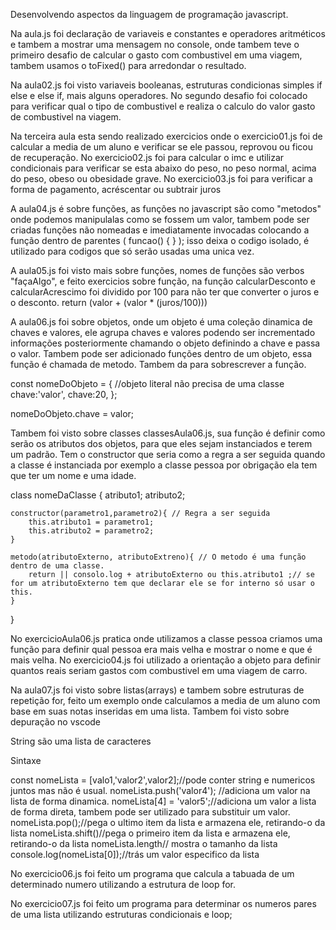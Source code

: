 Desenvolvendo aspectos da linguagem de programação javascript.

Na aula.js foi declaração de variaveis e constantes e operadores aritméticos e tambem a mostrar uma mensagem no console, onde tambem teve o primeiro desafio de calcular o gasto com combustivel em uma viagem, tambem usamos o toFixed() para arredondar o resultado. 

Na aula02.js foi visto  variaveis booleanas, estruturas condicionas simples if else e else if, mais alguns operadores. No segundo desafio foi colocado para verificar qual o tipo de combustivel e realiza o calculo do valor gasto de combustivel na viagem.

Na terceira aula esta sendo realizado exercicios onde o exercicio01.js foi de calcular a media de um aluno e verificar se ele passou, reprovou ou ficou de recuperação. No exercicio02.js foi para calcular o imc e utilizar condicionais para verificar se esta abaixo do peso, no peso normal, acima do peso, obeso ou obesidade grave. No exercicio03.js foi para verificar a forma de pagamento, acréscentar ou subtrair juros  

A aula04.js é sobre funções, as funções no javascript são como "metodos" onde podemos manipulalas como se fossem um valor, tambem pode ser criadas funções não nomeadas e imediatamente invocadas colocando a função dentro de parentes ( funcao() { } ); isso deixa o codigo isolado, é utilizado para codigos que só serão usadas uma unica vez.

A aula05.js foi visto mais sobre funções, nomes de funções são verbos "façaAlgo", e feito exercicios sobre função, na função calcularDesconto e calcularAcrescimo foi dividido por 100 para não ter que converter o juros e o desconto. return (valor + (valor * (juros/100)))

A aula06.js foi sobre objetos, onde um objeto é uma coleção dinamica de  chaves e valores, ele agrupa chaves e valores podendo ser incrementado informações posteriormente chamando o objeto definindo a chave e passa o valor. Tambem pode ser adicionado funções dentro de um objeto, essa função é chamada de metodo. Tambem da para sobrescrever a função. 

const nomeDoObjeto = {   //objeto literal não precisa de uma classe
    chave:'valor',
    chave:20,
};

nomeDoObjeto.chave = valor;

Tambem foi visto sobre classes classesAula06.js, sua função é definir como serão os atributos dos objetos, para que eles sejam instanciados e terem um padrão. Tem o constructor que seria como a regra a ser seguida quando a classe é instanciada por exemplo a  classe pessoa por obrigação ela tem que ter um nome e uma idade.

class nomeDaClasse {
    atributo1;
    atributo2;

    constructor(parametro1,parametro2){ // Regra a ser seguida
        this.atributo1 = parametro1;
        this.atributo2 = parametro2;
    }

    metodo(atributoExterno, atributoExtreno){ // O metodo é uma função dentro de uma classe.
        return || consolo.log + atributoExterno ou this.atributo1 ;// se for um atributoExterno tem que declarar ele se for interno só usar o this.
    }
}

No exercicioAula06.js pratica onde utilizamos a classe pessoa criamos uma função para definir qual pessoa era mais velha e mostrar o nome e que é mais velha.
No exercicio04.js foi utilizado a orientação a objeto para definir quantos reais seriam gastos com combustivel em uma viagem de carro.

Na aula07.js foi visto sobre listas(arrays) e tambem sobre estruturas de repetição for, feito um exemplo onde calculamos a media de um aluno com base em suas notas inseridas em uma lista. Tambem foi visto sobre depuração no vscode

String são uma lista de caracteres

Sintaxe

const nomeLista = [valo1,'valor2',valor2];//pode conter string e numericos juntos mas não é usual.
nomeLista.push('valor4'); //adiciona um valor na lista de forma dinamica.
nomeLista[4] = 'valor5';//adiciona um valor a lista de forma direta, tambem pode ser utilizado para substituir um valor.
nomeLista.pop();//pega o ultimo item da lista e armazena ele, retirando-o da lista
nomeLista.shift()//pega o primeiro item da lista e armazena ele, retirando-o da lista
nomeLista.length// mostra o tamanho da lista
console.log(nomeLista[0]);//trás um valor especifico da lista

No exercicio06.js foi feito um programa que calcula a tabuada de um determinado numero utilizando a estrutura de loop for.

No exercicio07.js foi feito um programa para determinar os numeros pares de uma lista utilizando estruturas condicionais e loop;